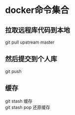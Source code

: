 # docker命令集合

## 拉取远程库代码到本地

git  pull upstream master  

## 然后提交到个人库

git push  

## 缓存

git stash  缓存  
git stash pop  还原缓存  

